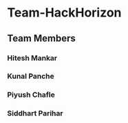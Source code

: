 # Team-HackHorizon
<!-- ## Indoor Navigation System -->
## Team Members
 ### Hitesh Mankar
### Kunal Panche
 ### Piyush Chafle
 ### Siddhart Parihar
